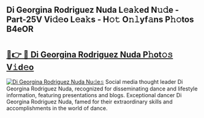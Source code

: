 ## Di Georgina Rodriguez Nuda L𝚎a𝚔ed N𝚞𝚍e - Part-25V Vi𝚍𝚎o L𝚎a𝚔s - H𝚘𝚝 O𝚗𝚕yf𝚊ns P𝚑𝚘tos B4eOR

# <h2><a href="http://kfdrflp.oniu.top/?m=Di+Georgina+Rodriguez+Nuda">🔗👉 🔴 Di Georgina Rodriguez Nuda P𝚑ot𝚘𝚜 V𝚒d𝚎o</a></h2>

[![Di Georgina Rodriguez Nuda Nu𝚍e𝚜](https://i.imgur.com/0qMVB7G.gif)](http://kfdrflp.oniu.top/?m=Di+Georgina+Rodriguez+Nuda)
Social media thought leader Di Georgina Rodriguez Nuda, recognized for disseminating dance and lifestyle information, featuring presentations and blogs. Exceptional dancer Di Georgina Rodriguez Nuda, famed for their extraordinary skills and accomplishments in the world of dance.  
